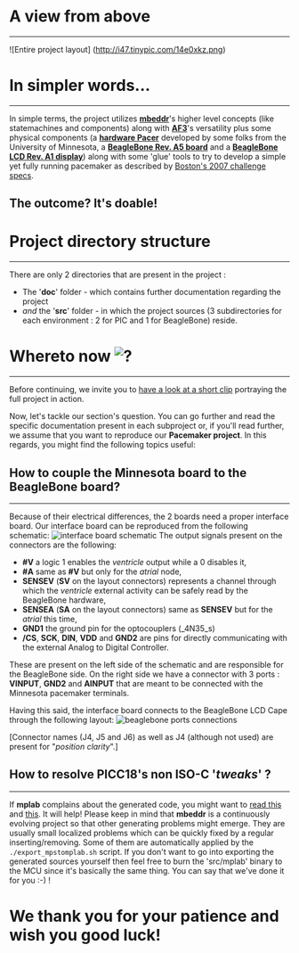 # A view from above
- - -
![Entire project layout] (http://i47.tinypic.com/14e0xkz.png)

# In simpler words...
- - -
In simple terms, the project utilizes [**mbeddr**](http://mbeddr.wordpress.com/)'s higher level concepts (like statemachines and components) along with [**AF3**](http://af3.fortiss.org/)'s versatility plus some physical components (a [**hardware Pacer**](http://wiki.cas.mcmaster.ca/index.php/Pacemaker_Hardware_Reference_Platform_Details) developed by some folks from the University of Minnesota, a [**BeagleBone Rev. A5 board**](http://beagleboard.org/static/beaglebone/latest/README.htm) and a [**BeagleBone LCD Rev. A1 display**](http://beagleboardtoys.com/wiki/index.php?title=BeagleBone_LCD7)) along with some 'glue' tools to try to develop a simple yet fully running pacemaker as described by [Boston's 2007 challenge specs](http://sqrl.mcmaster.ca/_SQRLDocuments/PACEMAKER.pdf).

## The outcome? **It's doable!**

# Project directory structure
- - -
There are only 2 directories that are present in the project :
 *  The '**doc**' folder - which contains further documentation regarding the project
 *  _and_ the '**src**' folder - in which the project sources (3 subdirectories for each environment : 2 for PIC and 1 for BeagleBone) reside.

# Whereto now ![?](http://upload.wikimedia.org/wikipedia/commons/thumb/9/98/Question_Circle.svg/18px-Question_Circle.svg.png)
- - -
Before continuing, we invite you to [have a look at a short clip](http://youtu.be/bWNPnE4cnIQ) portraying the full project in action.

Now, let's tackle our section's question. You can go further and read the specific documentation present in each subproject or, if you'll read further, we assume that you want to reproduce our **Pacemaker project**. In this regards, you might find the following topics useful:

## How to couple the Minnesota board to the BeagleBone board?
- - -
Because of their electrical differences, the 2 boards need a proper interface board. Our interface board can be reproduced from the following schematic:
![interface board schematic](http://i48.tinypic.com/2who977.png)
The output signals present on the connectors are the following:

* **#V** a logic 1 enables the _ventricle_ output while a 0 disables it,
* **#A** same as **#V** but only for the _atrial_ node,
* **SENSEV** (**SV** on the layout connectors) represents a channel through which the _ventricle_ external activity can be safely read by the BeagleBone hardware,
* **SENSEA** (**SA** on the layout connectors) same as **SENSEV** but for the _atrial_ this time,
* **GND1** the ground pin for the optocouplers (_4N35_s)
* **/CS**, **SCK**, **DIN**, **VDD** and **GND2** are pins for directly communicating with the external Analog to Digital Controller. 

These are present on the left side of the schematic and are responsible for the BeagleBone side. On the right side we have a connector with 3 ports : **VINPUT**, **GND2** and **AINPUT** that are meant to be connected with the Minnesota pacemaker terminals. 

Having this said, the interface board connects to the BeagleBone LCD Cape through the following layout:
![beaglebone ports connections](http://i49.tinypic.com/2e2o842.png)

[Connector names (J4, J5 and J6) as well as J4 (although not used) are present for "_position clarity_".]

## How to resolve PICC18's non ISO-C '_tweaks_' ?
- - -
If **mplab** complains about the generated code, you might want to [read this](https://github.com/mbeddr/mbeddr.core/issues/331) and [this](https://github.com/mbeddr/mbeddr.core/issues/360). It will help!
Please keep in mind that **mbeddr** is a continuously evolving project so that other generating problems might emerge. They are usually small localized problems which can be quickly fixed by a regular inserting/removing. Some of them are automatically applied by the ``` ./export_mpstomplab.sh ``` script.
If you don't want to go into exporting the generated sources yourself then feel free to burn the 'src/mplab' binary to the MCU since it's basically the same thing. You can say that we've done it for you :-) !

# We thank you for your patience and wish you good luck!